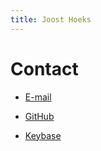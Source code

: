```yaml
---
title: Joost Hoeks
---
```


# Contact

- [E-mail](mailto:joosthoeks@gmail.com)

- [GitHub](https://github.com/joosthoeks)

- [Keybase](https://keybase.io/joosthoeks)

